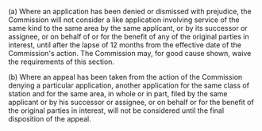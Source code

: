 (a) Where an application has been denied or dismissed with prejudice, the Commission will not consider a like application involving service of the same kind to the same area by the same applicant, or by its successor or assignee, or on behalf of or for the benefit of any of the original parties in interest, until after the lapse of 12 months from the effective date of the Commission's action. The Commission may, for good cause shown, waive the requirements of this section.

(b) Where an appeal has been taken from the action of the Commission denying a particular application, another application for the same class of station and for the same area, in whole or in part, filed by the same applicant or by his successor or assignee, or on behalf or for the benefit of the original parties in interest, will not be considered until the final disposition of the appeal.

